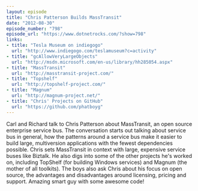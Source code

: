 ```yaml
---
layout: episode
title: "Chris Patterson Builds MassTransit"
date: "2012-08-30"
episode_number: "798"
episode_url: "https://www.dotnetrocks.com/?show=798"
links:
- title: "Tesla Museum on indiegogo"
  url: "http://www.indiegogo.com/teslamuseum?c=activity"
- title: "gcAllowVeryLargeObjects"
  url: "http://msdn.microsoft.com/en-us/library/hh285054.aspx"
- title: "MassTransit"
  url: "http://masstransit-project.com/"
- title: "Topshelf"
  url: "http://topshelf-project.com/"
- title: "Magnum"
  url: "http://magnum-project.net/"
- title: "Chris' Projects on GitHub"
  url: "https://github.com/phatboyg"
---
```


Carl and Richard talk to Chris Patterson about MassTransit, an open source enterprise service bus. The conversation starts out talking about service bus in general, how the patterns around a service bus make it easier to build large, multiversion applications with the fewest dependencies possible. Chris sets MassTransit in context with large, expensive service buses like Biztalk. He also digs into some of the other projects he's worked on, including TopShelf (for building Windows services) and Magnum (the mother of all toolkits). The boys also ask Chris about his focus on open source, the advantages and disadvantages around licensing, pricing and support. Amazing smart guy with some awesome code!
